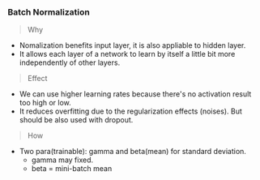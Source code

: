 ### Batch Normalization
> Why
* Nomalization benefits input layer, it is also appliable to hidden layer.
* It allows each layer of a network to learn by itself a little bit more independently of other layers.

> Effect
* We can use higher learning rates because there's no activation result too high or low.
* It reduces overfitting due to the regularization effects (noises). But should be also used with dropout.

> How 
* Two para(trainable): gamma and beta(mean) for standard deviation.
  * gamma may fixed.
  * beta = mini-batch mean
